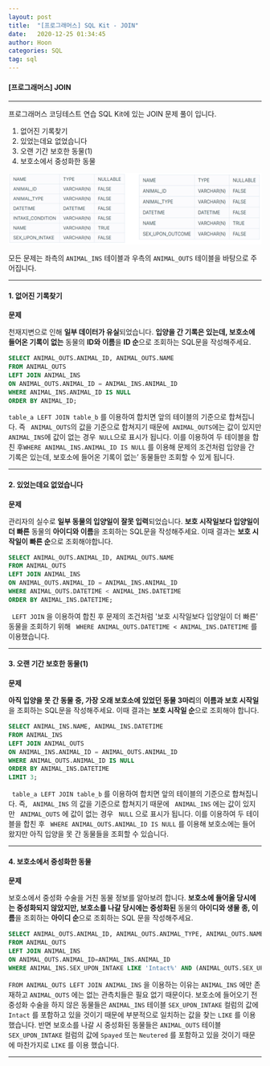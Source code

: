 ```yaml
---
layout: post
title:  "[프로그래머스] SQL Kit - JOIN"
date:   2020-12-25 01:34:45
author: Hoon
categories: SQL
tag: sql
---
```


#### [프로그래머스] JOIN

---------

프로그래머스 코딩테스트 연습 SQL Kit에 있는 JOIN 문제 풀이 입니다.

1. 없어진 기록찾기
2. 있었는데요 없었습니다
3. 오랜 기간 보호한 동물(1)
4. 보호소에서 중성화한 동물

![프로그래머스table3.PNG](https://github.com/hoon-923/hoon-923.github.io/blob/main/_images/SQL/%ED%94%84%EB%A1%9C%EA%B7%B8%EB%9E%98%EB%A8%B8%EC%8A%A4/%ED%94%84%EB%A1%9C%EA%B7%B8%EB%9E%98%EB%A8%B8%EC%8A%A4table3.PNG?raw=true)

모든 문제는 좌측의  `ANIMAL_INS` 테이블과 우측의  `ANIMAL_OUTS` 테이블을 바탕으로 주어집니다.

------

#### 1. 없어진 기록찾기

**문제**

천재지변으로 인해 **일부 데이터가 유실**되었습니다. **입양을 간 기록은 있는데, 보호소에 들어온 기록이 없는** 동물의 **ID와 이름**을 **ID 순**으로 조회하는 SQL문을 작성해주세요.

~~~sql
SELECT ANIMAL_OUTS.ANIMAL_ID, ANIMAL_OUTS.NAME
FROM ANIMAL_OUTS
LEFT JOIN ANIMAL_INS
ON ANIMAL_OUTS.ANIMAL_ID = ANIMAL_INS.ANIMAL_ID
WHERE ANIMAL_INS.ANIMAL_ID IS NULL
ORDER BY ANIMAL_ID;
~~~

`table_a LEFT JOIN table_b` 를 이용하여 합치면 앞의 테이블의 기준으로 합쳐집니다. 즉 ` ANIMAL_OUTS`의 값을 기준으로 합쳐지기 때문에` ANIMAL_OUTS`에는 값이 있지만` ANIMAL_INS`에 값이 없는 경우` NULL`으로 표시가 됩니다. 이를 이용하여 두 테이블을 합친 후`WHERE ANIMAL_INS.ANIMAL_ID IS NULL` 를 이용해 문제의 조건처럼 입양을 간 기록은 있는데, 보호소에 들어온 기록이 없는’ 동물들만 조회할 수 있게 됩니다.

-----

#### 2. 있었는데요 없었습니다

**문제**

관리자의 실수로 **일부 동물의 입양일이 잘못 입력**되었습니다. **보호 시작일보다 입양일이 더 빠른** 동물의 **아이디와 이름**을 조회하는 SQL문을 작성해주세요. 이때 결과는 **보호 시작일이 빠른 순**으로 조회해야합니다.

~~~sql
SELECT ANIMAL_OUTS.ANIMAL_ID, ANIMAL_OUTS.NAME
FROM ANIMAL_OUTS
LEFT JOIN ANIMAL_INS
ON ANIMAL_OUTS.ANIMAL_ID = ANIMAL_INS.ANIMAL_ID
WHERE ANIMAL_OUTS.DATETIME < ANIMAL_INS.DATETIME
ORDER BY ANIMAL_INS.DATETIME;
~~~

 ` LEFT JOIN` 을 이용하여 합친 후 문제의 조건처럼 '보호 시작일보다 입양일이 더 빠른' 동물을 조회하기 위해 ` WHERE ANIMAL_OUTS.DATETIME < ANIMAL_INS.DATETIME` 를 이용했습니다.

-----

#### 3. 오랜 기간 보호한 동물(1)

**문제**

**아직 입양을 못 간 동물 중, 가장 오래 보호소에 있었던 동물 3마리**의 **이름과 보호 시작일**을 조회하는 SQL문을 작성해주세요. 이때 결과는 **보호 시작일 순**으로 조회해야 합니다.

~~~sql
SELECT ANIMAL_INS.NAME, ANIMAL_INS.DATETIME
FROM ANIMAL_INS
LEFT JOIN ANIMAL_OUTS
ON ANIMAL_INS.ANIMAL_ID = ANIMAL_OUTS.ANIMAL_ID
WHERE ANIMAL_OUTS.ANIMAL_ID IS NULL
ORDER BY ANIMAL_INS.DATETIME
LIMIT 3;
~~~

 ` table_a LEFT JOIN table_b` 를 이용하여 합치면 앞의 테이블의 기준으로 합쳐집니다. 즉, ` ANIMAL_INS` 의 값을 기준으로 합쳐지기 때문에  ` ANIMAL_INS` 에는 값이 있지만  ` ANIMAL_OUTS` 에 값이 없는 경우  ` NULL` 으로 표시가 됩니다. 이를 이용하여 두 테이블을 합친 후  ` WHERE ANIMAL_OUTS.ANIMAL_ID IS NULL` 를 이용해 보호소에는 들어왔지만 아직 입양을 못 간 동물들을 조회할 수 있습니다.

------

#### 4. 보호소에서 중성화한 동물

**문제**

보호소에서 중성화 수술을 거친 동물 정보를 알아보려 합니다. **보호소에 들어올 당시에는 중성화되지 않았지만, 보호소를 나갈 당시에는 중성화된** 동물의 **아이디와 생물 종, 이름**을 조회하는 **아이디 순**으로 조회하는 SQL 문을 작성해주세요.

~~~sql
SELECT ANIMAL_OUTS.ANIMAL_ID, ANIMAL_OUTS.ANIMAL_TYPE, ANIMAL_OUTS.NAME 
FROM ANIMAL_OUTS 
LEFT JOIN ANIMAL_INS 
ON ANIMAL_OUTS.ANIMAL_ID=ANIMAL_INS.ANIMAL_ID 
WHERE ANIMAL_INS.SEX_UPON_INTAKE LIKE 'Intact%' AND (ANIMAL_OUTS.SEX_UPON_OUTCOME LIKE 'Spayed%' OR ANIMAL_OUTS.SEX_UPON_OUTCOME LIKE 'Neutered%')
~~~

`FROM ANIMAL_OUTS LEFT JOIN ANIMAL_INS` 을 이용하는 이유는 `ANIMAL_INS` 에만 존재하고  `ANIMAL_OUTS` 에는 없는 관측치들은 필요 없기 때문이다.  보호소에 들어오기 전 중성화 수술을 하지 않은 동물들은 `ANIMAL_INS` 테이블 `SEX_UPON_INTAKE` 컬럼의 값에 `Intact` 를 포함하고 있을 것이기 때문에 부분적으로 일치하는 값을 찾는 `LIKE` 를 이용했습니다. 반면 보호소를 나갈 시 중성화된 동물들은 `ANIMAL_OUTS` 테이블 `SEX_UPON_INTAKE` 컬럼의 값에 `Spayed`  또는 `Neutered` 를 포함하고 있을 것이기 때문에 마찬가지로 `LIKE`  를 이용 했습니다.

------

